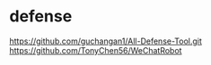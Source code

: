 # defense

https://github.com/guchangan1/All-Defense-Tool.git
https://github.com/TonyChen56/WeChatRobot
